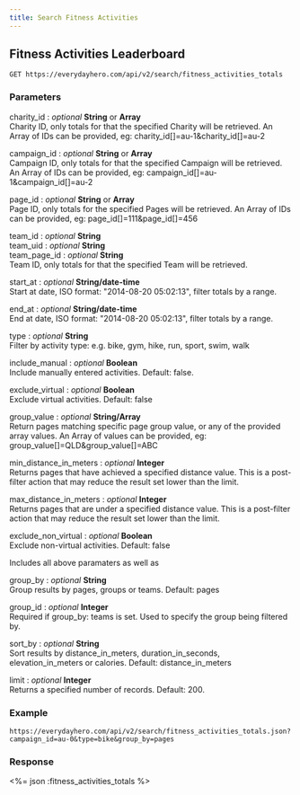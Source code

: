 ```yaml
---
title: Search Fitness Activities
---
```


## Fitness Activities Leaderboard

    GET https://everydayhero.com/api/v2/search/fitness_activities_totals

### Parameters

charity_id : _optional_ **String** or **Array**<br/>
Charity ID, only totals for that the specified Charity will be retrieved.
An Array of IDs can be provided, eg: charity_id[]=au-1&charity_id[]=au-2

campaign_id : _optional_ **String** or **Array**<br/>
Campaign ID, only totals for that the specified Campaign will be retrieved.
An Array of IDs can be provided, eg: campaign_id[]=au-1&campaign_id[]=au-2

page_id : _optional_ **String** or **Array**<br/>
Page ID, only totals for the specified Pages will be retrieved.
An Array of IDs can be provided, eg: page_id[]=111&page_id[]=456

team_id : _optional_ **String**<br/>
team_uid : _optional_ **String**<br/>
team_page_id : _optional_ **String**<br/>
Team ID, only totals for that the specified Team will be retrieved.

start_at : _optional_ **String/date-time**<br/>
Start at date, ISO format: "2014-08-20 05:02:13", filter totals by a range.

end_at : _optional_ **String/date-time**<br/>
End at date, ISO format: "2014-08-20 05:02:13", filter totals by a range.

type : _optional_ **String**<br/>
Filter by activity type: e.g. bike, gym, hike, run, sport, swim, walk

include_manual : _optional_ **Boolean**<br/>
Include manually entered activities. Default: false.

exclude_virtual : _optional_ **Boolean**<br/>
Exclude virtual activities. Default: false

group_value : _optional_ **String/Array**<br/>
Return pages matching specific page group value, or any of the provided array values.
An Array of values can be provided, eg: group_value[]=QLD&group_value[]=ABC

min_distance_in_meters : _optional_ **Integer**<br/>
Returns pages that have achieved a specified distance value. This is a post-filter action that may reduce the result set lower than the limit.

max_distance_in_meters : _optional_ **Integer**<br/>
Returns pages that are under a specified distance value. This is a post-filter action that may reduce the result set lower than the limit.

exclude_non_virtual : _optional_ **Boolean**<br/>
Exclude non-virtual activities. Default: false

Includes all above paramaters as well as

group_by : _optional_ **String**<br/>
Group results by pages, groups or teams. Default: pages

group_id : _optional_ **Integer**<br/>
Required if group_by: teams is set. Used to specify the group being filtered by.

sort_by : _optional_ **String**<br/>
Sort results by distance_in_meters, duration_in_seconds, elevation_in_meters or
calories. Default: distance_in_meters

limit : _optional_ **Integer**<br/>
Returns a specified number of records. Default: 200.


### Example

    https://everydayhero.com/api/v2/search/fitness_activities_totals.json?campaign_id=au-0&type=bike&group_by=pages

### Response

<%= json :fitness_activities_totals %>
